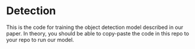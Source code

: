 # Detection
This is the code for training the object detection model described in our paper.
In theory, you should be able to copy-paste the code in this repo to your repo to run our model.

